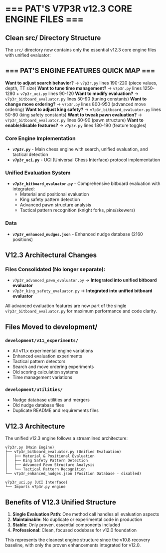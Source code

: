 # === PAT'S V7P3R v12.3 CORE ENGINE FILES ===

## Clean src/ Directory Structure  

The `src/` directory now contains only the essential v12.3 core engine files with unified evaluator:

## === PAT'S ENGINE FEATURES QUICK MAP ===

**Want to adjust search behavior?** → `v7p3r.py` lines 190-220 (piece values, depth, TT size)
**Want to tune time management?** → `v7p3r.py` lines 1250-1280 + `v7p3r_uci.py` lines 90-120
**Want to modify evaluation?** → `v7p3r_bitboard_evaluator.py` lines 50-90 (tuning constants)
**Want to change move ordering?** → `v7p3r.py` lines 800-950 (advanced move ordering)
**Want to adjust king safety?** → `v7p3r_bitboard_evaluator.py` lines 50-80 (king safety constants)
**Want to tweak pawn evaluation?** → `v7p3r_bitboard_evaluator.py` lines 60-90 (pawn structure)
**Want to enable/disable features?** → `v7p3r.py` lines 180-190 (feature toggles)

### **Core Engine Implementation**
- **`v7p3r.py`** - Main chess engine with search, unified evaluation, and tactical detection
- **`v7p3r_uci.py`** - UCI (Universal Chess Interface) protocol implementation

### **Unified Evaluation System**
- **`v7p3r_bitboard_evaluator.py`** - Comprehensive bitboard evaluation with integrated:
  - Material and positional evaluation  
  - King safety pattern detection
  - Advanced pawn structure analysis
  - Tactical pattern recognition (knight forks, pins/skewers)
### **Data**  
- **`v7p3r_enhanced_nudges.json`** - Enhanced nudge database (2160 positions)

## V12.3 Architectural Changes

### Files Consolidated (No longer separate):
- `v7p3r_advanced_pawn_evaluator.py` → **Integrated into unified bitboard evaluator**
- `v7p3r_king_safety_evaluator.py` → **Integrated into unified bitboard evaluator**

All advanced evaluation features are now part of the single `v7p3r_bitboard_evaluator.py` for maximum performance and code clarity.

## Files Moved to development/

### `development/v11_experiments/`
- All v11.x experimental engine variations
- Enhanced evaluation experiments
- Tactical pattern detectors
- Search and move ordering experiments
- Old scoring calculation systems
- Time management variations

### `development/utilities/`
- Nudge database utilities and mergers
- Old nudge database files
- Duplicate README and requirements files

## V12.3 Architecture

The unified v12.3 engine follows a streamlined architecture:

```
v7p3r.py (Main Engine)
├── v7p3r_bitboard_evaluator.py (Unified Evaluation)
│   ├── Material & Positional Evaluation
│   ├── King Safety Pattern Detection  
│   ├── Advanced Pawn Structure Analysis
│   └── Tactical Pattern Recognition
└── v7p3r_enhanced_nudges.json (Position Database - disabled)

v7p3r_uci.py (UCI Interface)  
└── Imports v7p3r.py engine
```

## Benefits of V12.3 Unified Structure

1. **Single Evaluation Path**: One method call handles all evaluation aspects
2. **Maintainable**: No duplicate or experimental code in production
3. **Stable**: Only proven, essential components included
4. **Professional**: Clean, focused codebase for v12.0 foundation

This represents the cleanest engine structure since the v10.8 recovery baseline, with only the proven enhancements integrated for v12.0.